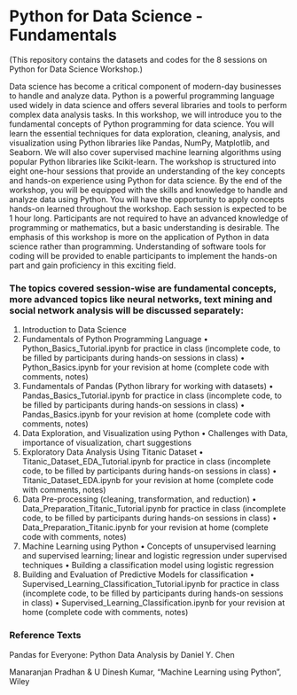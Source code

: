 # Python for Data Science - Fundamentals
(This repository contains the datasets and codes for the 8 sessions on Python for Data Science Workshop.)

Data science has become a critical component of modern-day businesses to handle and analyze data. Python is a powerful programming language used widely in data science and offers several libraries and tools to perform complex data analysis tasks.
In this workshop, we will introduce you to the fundamental concepts of Python programming for data science. You will learn the essential techniques for data exploration, cleaning, analysis, and visualization using Python libraries like Pandas, NumPy, Matplotlib, and Seaborn. We will also cover supervised machine learning algorithms using popular Python libraries like Scikit-learn. The workshop is structured into eight one-hour sessions that provide an understanding of the key concepts and hands-on experience using Python for data science.
By the end of the workshop, you will be equipped with the skills and knowledge to handle and analyze data using Python. You will have the opportunity to apply concepts hands-on learned throughout the workshop. Each session is expected to be 1 hour long. Participants are not required to have an advanced knowledge of programming or mathematics, but a basic understanding is desirable. The emphasis of this workshop is more on the application of Python in data science rather than programming. Understanding of software tools for coding will be provided to enable participants to implement the hands-on part and gain proficiency in this exciting field. 


### The topics covered session-wise are fundamental concepts, more advanced topics like neural networks, text mining and social network analysis will be discussed separately:
1. Introduction to Data Science
2. Fundamentals of Python Programming Language
      • Python_Basics_Tutorial.ipynb for practice in class (incomplete code, to be filled by participants during hands-on sessions in class)
      • Python_Basics.ipynb for your revision at home (complete code with comments, notes)
3. Fundamentals of Pandas (Python library for working with datasets)
      • Pandas_Basics_Tutorial.ipynb for practice in class (incomplete code, to be filled by participants during hands-on sessions in class)
      • Pandas_Basics.ipynb for your revision at home (complete code with comments, notes)
4. Data Exploration, and Visualization using Python
      • Challenges with Data, importance of visualization, chart suggestions
5. Exploratory Data Analysis Using Titanic Dataset
      • Titanic_Dataset_EDA_Tutorial.ipynb for practice in class (incomplete code, to be filled by participants during hands-on sessions in class)
      • Titanic_Dataset_EDA.ipynb for your revision at home (complete code with comments, notes)
6. Data Pre-processing (cleaning, transformation, and reduction)
      • Data_Preparation_Titanic_Tutorial.ipynb for practice in class (incomplete code, to be filled by participants during hands-on sessions in class)
      • Data_Preparation_Titanic.ipynb for your revision at home (complete code with comments, notes)
7. Machine Learning using Python
      • Concepts of unsupervised learning and supervised learning; linear and logistic regression under supervised techniques
      • Building a classification model using logistic regression
8. Building and Evaluation of Predictive Models for classification
      • Supervised_Learning_Classification_Tutorial.ipynb for practice in class (incomplete code, to be filled by participants during hands-on sessions in class)
      • Supervised_Learning_Classification.ipynb for your revision at home (complete code with comments, notes)
  
### Reference Texts
Pandas for Everyone: Python Data Analysis by Daniel Y. Chen

Manaranjan Pradhan & U Dinesh Kumar, “Machine Learning using Python”, Wiley
